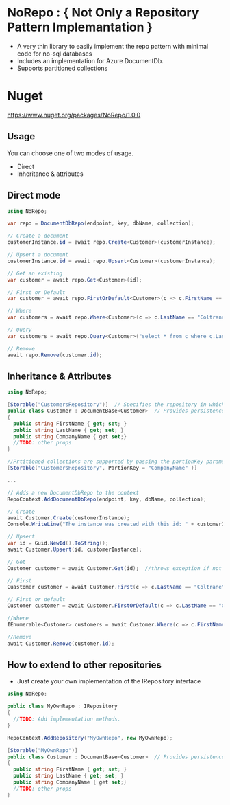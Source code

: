# NoRepo : { Not Only a Repository Pattern Implemantation }

- A very thin library to easily implement the repo pattern with minimal code for no-sql databases 
- Includes an implementation for Azure DocumentDb.
- Supports partitioned collections

# Nuget
https://www.nuget.org/packages/NoRepo/1.0.0

## Usage
You can choose one of two modes of usage.
- Direct
- Inheritance & attributes

## Direct mode
```c#
using NoRepo;

var repo = DocumentDbRepo(endpoint, key, dbName, collection);

// Create a document
customerInstance.id = await repo.Create<Customer>(customerInstance);

// Upsert a document
customerInstance.id = await repo.Upsert<Customer>(customerInstance);

// Get an existing 
var customer = await repo.Get<Customer>(id);

// First or Default
var customer = await repo.FirstOrDefault<Customer>(c => c.FirstName == "John" && c.LastName == "Coltrane");

// Where
var customers = await repo.Where<Customer>(c => c.LastName == "Coltrane");

// Query
var customers = await repo.Query<Customer>("select * from c where c.LastName = 'Coltrane'");

// Remove
await repo.Remove(customer.id);

```

## Inheritance & Attributes
```c#
using NoRepo;

[Storable("CustomersRepository")]  // Specifies the repository in which this document will be stored. For a DocumentDbRepo this is the collection name.
public class Customer : DocumentBase<Customer>  // Provides persistence logic and "id" attribute. Also adds _docType attribute that is used to filter queries on specific types.
{
  public string FirstName { get; set; }
  public string LastName { get; set; }
  public string CompanyName { get set;}
  //TODO: other props
}

//Prtitioned collections are supported by passing the partionKey parameter in the attribute.
[Storable("CustomersRepository", PartionKey = "CompanyName" )] 

...

// Adds a new DocumentDbRepo to the context 
RepoContext.AddDocumentDbRepo(endpoint, key, dbName, collection);

// Create
await Customer.Create(customerInstance);
Console.WriteLine("The instance was created with this id: " + customerInstance.id);

// Upsert
var id = Guid.NewId().ToString();
await Customer.Upsert(id, customerInstance);

// Get
Customer customer = await Customer.Get(id);  //throws exception if not exists

// First
Cuastomer customer = await Customer.First(c => c.LastName == "Coltrane");  //throws exception if not found

// First or default
Customer customer = await Customer.FirstOrDefault(c => c.LastName == "Coltrane");  // returns null if not found

//Where 
IEnumerable<Customer> customers = await Customer.Where(c => c.FirstName == "John"); 

//Remove
await Customer.Remove(customer.id);

```

## How to extend to other repositories
- Just create your own implementation of the IRepository interface

```c#
using NoRepo;

public class MyOwnRepo : IRepository
{
  //TODO: Add implementation methods.
}

RepoContext.AddRepository("MyOwnRepo", new MyOwnRepo);

[Storable("MyOwnRepo")] 
public class Customer : DocumentBase<Customer>  // Provides persistence logic and "id" attribute.
{
  public string FirstName { get; set; }
  public string LastName { get; set; }
  public string CompanyName { get set;}
  //TODO: other props
}



```







